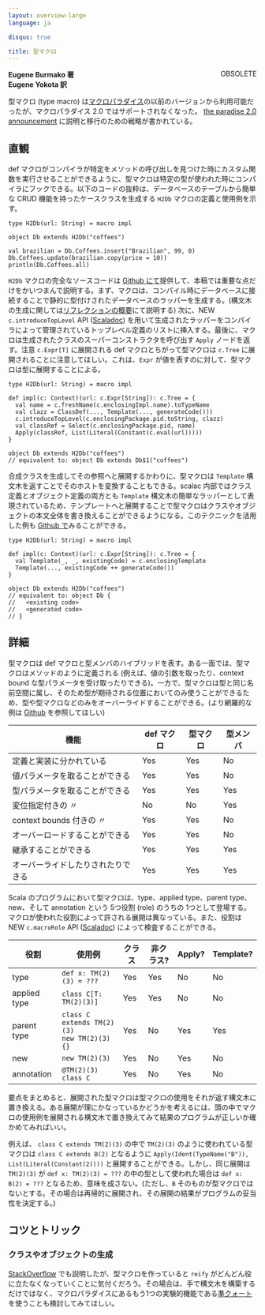 ```yaml
---
layout: overview-large
language: ja

disqus: true

title: 型マクロ
---
```

<span class="label important" style="float: right;">OBSOLETE</span>

**Eugene Burmako 著**<br>
**Eugene Yokota 訳**

型マクロ (type macro) は[マクロパラダイス](/ja/overviews/macros/paradise.html)の以前のバージョンから利用可能だったが、マクロパラダイス 2.0 ではサポートされなくなった。
[the paradise 2.0 announcement](http://scalamacros.org/news/2013/08/05/macro-paradise-2.0.0-snapshot.html) に説明と移行のための戦略が書かれている。

## 直観

def マクロがコンパイラが特定をメソッドの呼び出しを見つけた時にカスタム関数を実行させることができるように、型マクロは特定の型が使われた時にコンパイラにフックできる。以下のコードの抜粋は、データベースのテーブルから簡単な CRUD 機能を持ったケースクラスを生成する `H2Db` マクロの定義と使用例を示す。

    type H2Db(url: String) = macro impl

    object Db extends H2Db("coffees")

    val brazilian = Db.Coffees.insert("Brazilian", 99, 0)
    Db.Coffees.update(brazilian.copy(price = 10))
    println(Db.Coffees.all)

`H2Db` マクロの完全なソースコードは [Github にて](https://github.com/xeno-by/typemacros-h2db)提供して、本稿では重要な点だけをかいつまんで説明する。まず、マクロは、コンパイル時にデータベースに接続することで静的に型付けされたデータベースのラッパーを生成する。(構文木の生成に関しては[リフレクションの概要](http://docs.scala-lang.org/ja/overviews/reflection/overview.html)にて説明する) 次に、<span class="label success">NEW</span> `c.introduceTopLevel` API ([Scaladoc](https://scala-webapps.epfl.ch/jenkins/view/misc/job/macro-paradise211-nightly-main/ws/dists/latest/doc/scala-devel-docs/api/index.html#scala.reflect.macros.Synthetics)) を用いて生成されたラッパーをコンパイラによって管理されているトップレベル定義のリストに挿入する。最後に、マクロは生成されたクラスのスーパーコンストラクタを呼び出す `Apply` ノードを返す。<span class="label warning">注意</span> `c.Expr[T]` に展開される def マクロとちがって型マクロは `c.Tree` に展開されることに注意してほしい。これは、`Expr` が値を表すのに対して、型マクロは型に展開することによる。

    type H2Db(url: String) = macro impl

    def impl(c: Context)(url: c.Expr[String]): c.Tree = {
      val name = c.freshName(c.enclosingImpl.name).toTypeName
      val clazz = ClassDef(..., Template(..., generateCode()))
      c.introduceTopLevel(c.enclosingPackage.pid.toString, clazz)
      val classRef = Select(c.enclosingPackage.pid, name)
      Apply(classRef, List(Literal(Constant(c.eval(url)))))
    }

    object Db extends H2Db("coffees")
    // equivalent to: object Db extends Db$1("coffees")

合成クラスを生成してその参照へと展開するかわりに、型マクロは `Template` 構文木を返すことでそのホストを変換することもできる。scalac 内部ではクラス定義とオブジェクト定義の両方とも `Template` 構文木の簡単なラッパーとして表現されているため、テンプレートへと展開することで型マクロはクラスやオブジェクトの本文全体を書き換えることができるようになる。このテクニックを活用した例も [Github で](https://github.com/xeno-by/typemacros-lifter)みることができる。

    type H2Db(url: String) = macro impl

    def impl(c: Context)(url: c.Expr[String]): c.Tree = {
      val Template(_, _, existingCode) = c.enclosingTemplate
      Template(..., existingCode ++ generateCode())
    }

    object Db extends H2Db("coffees")
    // equivalent to: object Db {
    //   <existing code>
    //   <generated code>
    // }

## 詳細

型マクロは def マクロと型メンバのハイブリッドを表す。ある一面では、型マクロはメソッドのように定義される (例えば、値の引数を取ったり、context bound な型パラメータを受け取ったりできる)。一方で、型マクロは型と同じ名前空間に属し、そのため型が期待される位置においてのみ使うことができるため、型や型マクロなどのみをオーバーライドすることができる。(より網羅的な例は [Github](https://github.com/scalamacros/kepler/blob/paradise/macros211/test/files/run/macro-typemacros-used-in-funny-places-a/Test_2.scala) を参照してほしい)

<table>
<thead>
<tr><th>機能</th><th>def マクロ</th><th>型マクロ</th><th>型メンバ</th></tr>
</thead>
<tbody>
<tr><td>定義と実装に分かれている</td><td>Yes</td><td>Yes</td><td>No</td></tr>
<tr><td>値パラメータを取ることができる</td><td>Yes</td><td>Yes</td><td>No</td></tr>
<tr><td>型パラメータを取ることができる</td><td>Yes</td><td>Yes</td><td>Yes</td></tr>
<tr><td>変位指定付きの 〃</td><td>No</td><td>No</td><td>Yes</td></tr>
<tr><td>context bounds 付きの 〃</td><td>Yes</td><td>Yes</td><td>No</td></tr>
<tr><td>オーバーロードすることができる</td><td>Yes</td><td>Yes</td><td>No</td></tr>
<tr><td>継承することができる</td><td>Yes</td><td>Yes</td><td>Yes</td></tr>
<tr><td>オーバーライドしたりされたりできる</td><td>Yes</td><td>Yes</td><td>Yes</td></tr>
</tbody>
</table>

Scala のプログラムにおいて型マクロは、type、applied type、parent type、new、そして annotation という 5つ役割 (role) のうちの 1つとして登場する。マクロが使われた役割によって許される展開は異なっている。また、役割は　<span class="label success">NEW</span> `c.macroRole` API ([Scaladoc](https://scala-webapps.epfl.ch/jenkins/view/misc/job/macro-paradise211-nightly-main/ws/dists/latest/doc/scala-devel-docs/api/index.html#scala.reflect.macros.Enclosures)) によって検査することができる。

<table>
<thead>
<tr><th>役割</th><th>使用例</th><th>クラス</th><th>非クラス?</th><th>Apply?</th><th>Template?</th></tr>
</thead>
<tbody>
<tr><td>type         </td><td><code>def x: TM(2)(3) = ???</code></td><td>Yes</td><td>Yes</td><td>No</td><td>No</td></tr>
<tr><td>applied type </td><td><code>class C[T: TM(2)(3)]</code></td><td>Yes</td><td>Yes</td><td>No</td><td>No</td></tr>
<tr><td>parent type  </td><td><code>class C extends TM(2)(3)</code><br/><code>new TM(2)(3){}</code></td><td>Yes</td><td>No</td><td>Yes</td><td>Yes</td></tr>
<tr><td>new          </td><td><code>new TM(2)(3)</code></td><td>Yes</td><td>No</td><td>Yes</td><td>No</td></tr>
<tr><td>annotation   </td><td><code>@TM(2)(3) class C</code></td><td>Yes</td><td>No</td><td>Yes</td><td>No</td></tr>
</tbody>
</table>

要点をまとめると、展開された型マクロは型マクロの使用をそれが返す構文木に置き換える。ある展開が理にかなっているかどうかを考えるには、頭の中でマクロの使用例を展開される構文木で置き換えてみて結果のプログラムが正しいか確かめてみればいい。

例えば、 `class C extends TM(2)(3)` の中で `TM(2)(3)` のように使われている型マクロは `class C extends B(2)` となるように `Apply(Ident(TypeName("B")), List(Literal(Constant(2))))` と展開することができる。しかし、同じ展開は `TM(2)(3)` が `def x: TM(2)(3) = ???` の中の型として使われた場合は `def x: B(2) = ???` となるため、意味を成さない。(ただし、`B` そのものが型マクロではないとする。その場合は再帰的に展開され、その展開の結果がプログラムの妥当性を決定する。)

## コツとトリック

### クラスやオブジェクトの生成

[StackOverflow](http://stackoverflow.com/questions/13795490/how-to-use-type-calculated-in-scala-macro-in-a-reify-clause) でも説明したが、型マクロを作っていると `reify` がどんどん役に立たなくなっていくことに気付くだろう。その場合は、手で構文木を構築するだけではなく、マクロパラダイスにあるもう1つの実験的機能である[準クォート](/ja/overviews/macros/quasiquotes.html)を使うことも検討してみてほしい。
